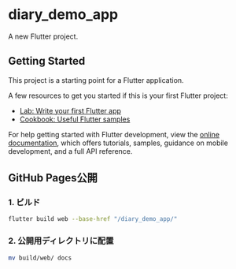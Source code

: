 # diary_demo_app

A new Flutter project.

## Getting Started

This project is a starting point for a Flutter application.

A few resources to get you started if this is your first Flutter project:

- [Lab: Write your first Flutter app](https://docs.flutter.dev/get-started/codelab)
- [Cookbook: Useful Flutter samples](https://docs.flutter.dev/cookbook)

For help getting started with Flutter development, view the
[online documentation](https://docs.flutter.dev/), which offers tutorials,
samples, guidance on mobile development, and a full API reference.

## GitHub Pages公開

### 1. ビルド

```bash
flutter build web --base-href "/diary_demo_app/"
```

### 2. 公開用ディレクトリに配置

```bash
mv build/web/ docs
```
